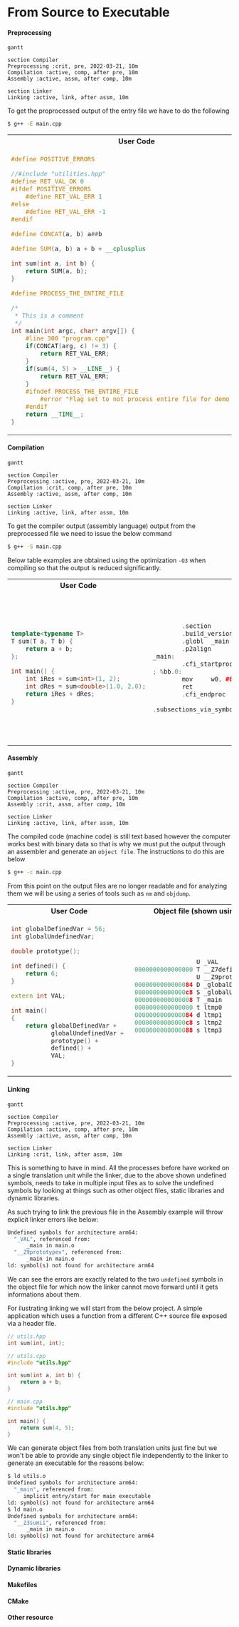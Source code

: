 # From Source to Executable

#### Preprocessing
```mermaid
gantt

section Compiler
Preprocessing :crit, pre, 2022-03-21, 10m
Compilation :active, comp, after pre, 10m
Assembly :active, assm, after comp, 10m

section Linker
Linking :active, link, after assm, 10m
```

To get the proprocessed output of the entry file we have to do the following
```bash
$ g++ -E main.cpp
```

<table>
<tr>
<th>User Code</th>
<th>Preprocessed</th>
</tr>
<tr>
<td>

```c++
#define POSITIVE_ERRORS

//#include "utilities.hpp"
#define RET_VAL_OK 0
#ifdef POSITIVE_ERRORS
    #define RET_VAL_ERR 1
#else
    #define RET_VAL_ERR -1
#endif

#define CONCAT(a, b) a##b

#define SUM(a, b) a + b + __cplusplus

int sum(int a, int b) {
    return SUM(a, b);
}

#define PROCESS_THE_ENTIRE_FILE

/*
 * This is a comment
 */
int main(int argc, char* argv[]) {
    #line 300 "program.cpp"
    if(CONCAT(arg, c) != 3) {
        return RET_VAL_ERR;
    }
    if(sum(4, 5) > __LINE__) {
        return RET_VAL_ERR;
    }
    #ifndef PROCESS_THE_ENTIRE_FILE
        #error "Flag set to not process entire file for demo purpose"
    #endif
    return __TIME__;
}
```

</td>
<td>

```c++
# 1 "main.cpp"
# 1 "<built-in>" 1
# 1 "<built-in>" 3
# 414 "<built-in>" 3
# 1 "<command line>" 1
# 1 "<built-in>" 2
# 1 "main.cpp" 2

# 1 "./utilities.hpp" 1
# 12 "./utilities.hpp"
int sum(int a, int b) {
    return a + b + 199711L;
}
# 3 "main.cpp" 2






int main(int argc, char* argv[]) {
# 300 "program.cpp"
 if(argc != 3) {
        return 1;
    }
    if(sum(4, 5) > 303) {
        return 1;
    }



    return "14:08:18";
}
```

</td>
</tr>
</table>

#### Compilation
```mermaid
gantt

section Compiler
Preprocessing :active, pre, 2022-03-21, 10m
Compilation :crit, comp, after pre, 10m
Assembly :active, assm, after comp, 10m

section Linker
Linking :active, link, after assm, 10m
```

To get the compiler output (assembly language) output from the preprocessed file we need to issue the below command
```zsh
$ g++ -S main.cpp
```

Below table examples are obtained using the optimization `-O3` when compiling so that the output is reduced significantly.
<table>
<tr>
<th>User Code</th>
<th>Compiled arm64e</th>
<th>Compiled x86_64</th>
</tr>
<tr>
<td>

```c++
template<typename T>
T sum(T a, T b) {
    return a + b;
};             

int main() {
    int iRes = sum<int>(1, 2);
    int dRes = sum<double>(1.0, 2.0);
    return iRes + dRes;
}
```

</td>
<td>

```c++
        .section        __TEXT,__text,regular,pure_instructions
        .build_version macos, 12, 0     sdk_version 12, 3
        .globl  _main                           ; -- Begin function main
        .p2align        2
_main:                                  ; @main
        .cfi_startproc
; %bb.0:
        mov     w0, #6
        ret
        .cfi_endproc
                                        ; -- End function
.subsections_via_symbols
```

</td>
<td>

```c++
        .section        __TEXT,__text,regular,pure_instructions
        .build_version macos, 12, 0     sdk_version 12, 3
        .globl  _main                           ## -- Begin function main
        .p2align        4, 0x90
_main:                                  ## @main
        .cfi_startproc
## %bb.0:
        pushq   %rbp
        .cfi_def_cfa_offset 16
        .cfi_offset %rbp, -16
        movq    %rsp, %rbp
        .cfi_def_cfa_register %rbp
        movl    $6, %eax
        popq    %rbp
        retq
        .cfi_endproc
                                        ## -- End function
.subsections_via_symbols
```

</td>
</tr>
</table>

#### Assembly
```mermaid
gantt

section Compiler
Preprocessing :active, pre, 2022-03-21, 10m
Compilation :active, comp, after pre, 10m
Assembly :crit, assm, after comp, 10m

section Linker
Linking :active, link, after assm, 10m
```

The compiled code (machine code) is still text based however the computer works best with binary data so that is why we must put the output through an assembler and generate an `object file`.
The instructions to do this are below
```bash
$ g++ -c main.cpp
```

From this point on the output files are no longer readable and for analyzing them we will be using a series of tools such as `nm` and `objdump`.

<table>
<tr>
<th>User Code</th>
<th>Object file (shown using nm)</th>
</tr>
<tr>
<td>

```c++
int globalDefinedVar = 56;
int globalUndefinedVar;

double prototype();

int defined() {
    return 6;
}

extern int VAL;

int main()
{
    return globalDefinedVar + 
           globalUndefinedVar + 
           prototype() + 
           defined() +
           VAL;
}
```

</td>
<td>

```c++
                 U _VAL
0000000000000000 T __Z7definedv
                 U __Z9prototypev
0000000000000084 D _globalDefinedVar
00000000000000c8 S _globalUndefinedVar
0000000000000008 T _main
0000000000000000 t ltmp0
0000000000000084 d ltmp1
00000000000000c8 s ltmp2
0000000000000088 s ltmp3
```

</td>
</tr>
</table>

#### Linking
```mermaid
gantt

section Compiler
Preprocessing :active, pre, 2022-03-21, 10m
Compilation :active, comp, after pre, 10m
Assembly :active, assm, after comp, 10m

section Linker
Linking :crit, link, after assm, 10m
```

This is something to have in mind. All the processes before have worked on a single translation unit while the linker, due to the above shown undefined symbols, needs to take in multiple input files as to solve the undefined symbols by looking at things such as other object files, static libraries and dynamic libraries.

As such trying to link the previous file in the Assembly example will throw explicit linker errors like below:
```bash
Undefined symbols for architecture arm64:
  "_VAL", referenced from:
      _main in main.o
  "__Z9prototypev", referenced from:
      _main in main.o
ld: symbol(s) not found for architecture arm64
```
We can see the errors are exactly related to the two `undefined` symbols in the object file for which now the linker cannot move forward until it gets informations about them.

For ilustrating linking we will start from the below project. A simple application which uses a function from a different C++ source file exposed via a header file.

```c++
// utils.hpp
int sum(int, int);
```

```c++
// utils.cpp
#include "utils.hpp"

int sum(int a, int b) {
    return a + b;
}
```

```c++
// main.cpp
#include "utils.hpp"

int main() {
    return sum(4, 5);
}
```

We can generate object files from both translation units just fine but we won't be able to provide any single object file independently to the linker to generate an executable for the reasons below:

```bash
$ ld utils.o
Undefined symbols for architecture arm64:
  "_main", referenced from:
     implicit entry/start for main executable
ld: symbol(s) not found for architecture arm64
$ ld main.o
Undefined symbols for architecture arm64:
  "__Z3sumii", referenced from:
      _main in main.o
ld: symbol(s) not found for architecture arm64
```


#### Static libraries


#### Dynamic libraries


#### Makefiles


#### CMake


#### Other resource